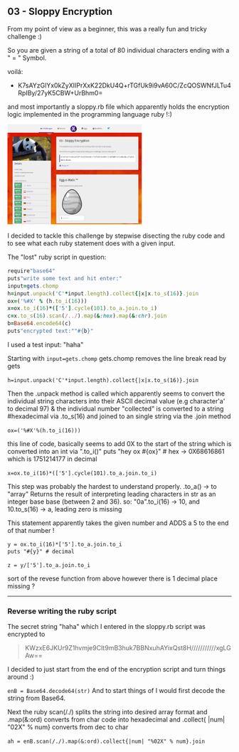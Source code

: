 

## 03 - Sloppy Encryption

From my point of view as a beginner,
this was a really fun and tricky challenge :)

So you are given a string of a total of 80 individual 
characters ending with a " = " Symbol.

voilá: 
* K7sAYzGlYx0kZyXIIPrXxK22DkU4Q+rTGfUk9i9vA60C/ZcQOSWNfJLTu4RpIBy/27yK5CBW+UrBhm0=

and most importantly a sloppy.rb file which apparently holds the encryption logic implemented in
the programming language ruby !:)

<img src="solved.png" alt="PAINTU tool menu" width="60%" height="60%">

I decided to tackle this challenge by stepwise disecting the ruby code and to see what each 
ruby statement does with a given input.

The "lost" ruby script in question:
```ruby
require"base64"
puts"write some text and hit enter:"
input=gets.chomp
h=input.unpack('C'*input.length).collect{|x|x.to_s(16)}.join
ox=('%#X' % (h.to_i(16)))
x=ox.to_i(16)*(['5'].cycle(101).to_a.join.to_i)
c=x.to_s(16).scan(/../).map(&:hex).map(&:chr).join
b=Base64.encode64(c)
puts"encrypted text:""#{b}"
```

I used a test input: "haha"

Starting with `input=gets.chomp` gets.chomp removes the line break read by gets

`h=input.unpack('C'*input.length).collect{|x|x.to_s(16)}.join`

Then the .unpack method is called which apparently seems to convert the individual
string characters into their ASCII decimal value (e.g character'a' to decimal 97)
& the individual number "collected" is converted to a string
#hexadecimal via .to_s(16) and joined to an single string via the .join method

`ox=('%#X'%(h.to_i(16)))`

this line of code, basically seems to add 0X to the start of the string which
is converted into an int via ".to_i()"
puts "hey ox #{ox}" # hex -> 0X68616861 which is 1751214177 in decimal

`x=ox.to_i(16)*(['5'].cycle(101).to_a.join.to_i)`

This step was probably the hardest to understand properly.
.to_a() -> to "array"
Returns the result of interpreting leading characters
in str as an integer base base (between 2 and 36).
so: "0a".to_i(16) -> 10, and 10.to_s(16) -> a, leading zero is missing

This statement apparently
takes the given number and ADDS a 5 to the end of that number !

```
y = ox.to_i(16)*['5'].to_a.join.to_i
puts "#{y}" # decimal
```

`z = y/['5'].to_a.join.to_i`

sort of the revese function from above
however there is 1 decimal place missing ?

---------------------------------------------------

### Reverse writing the ruby script

The secret string "haha" which I entered in the sloppy.rb script
was encrypted to 
> KWzxE6JKUr9Z1hvmje9CIt9mB3huk7BBNxuhAYixQst8H///////////xgLGAw==

I decided to just start from the end of the encryption script and turn 
things around :)

`enB = Base64.decode64(str)`
And to start things of I would first decode the string from Base64.

Next the ruby scan(/./) splits the string into desired array format
and .map(&:ord) converts from char code into hexadecimal and
.collect{ |num| "02X" % num} converts from dec to char

`ah = enB.scan(/./).map(&:ord).collect{|num| "%02X" % num}.join`
